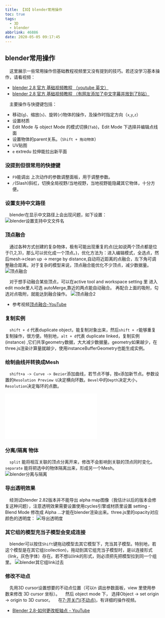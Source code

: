 ```yaml
---
title: 【3D】blender常用操作
toc: true
tags:
  - 3D
  - blender
abbrlink: 46886
date: 2020-05-05 09:17:45
---
```


## blender常用操作
&emsp;这里展示一些常用操作但基础教程视频里又没有提到的技巧。若还没学习基本操作，请看视频：
- [blender 2.8 官方 基础视频教程 （youtube 英文）](https://www.youtube.com/watch?v=MF1qEhBSfq4&list=PLa1F2ddGya_-UvuAqHAksYnB0qL9yWDO6&index=2&t=0s)
- [blender 2.8 官方 基础视频教程 （有网友添加了中文字幕并放到了B站）](https://www.bilibili.com/video/BV1nt411J7SE?p=1)

&emsp;主要操作与快捷键包括：
- 移动(`g`)、缩放(`s`)、旋转(`r`)物体的操作，及操作时指定方向（`x`,`y`,`z`）
- 设置材质
- Edit Mode 与 object Mode 的模式切换(`Tab`)，Edit Mode 下选择并编辑点线面
- 设置物体的parent关系。（`Shift + 拖动物体`）
- UV贴图
- `e` extredu 拉伸能拉出新平面

### 没提到但很常用的快捷键
- `F9`能调出 上次动作的参数调整面板，用于调整参数。
- `/`(Slash)斜杠，切换全局视野/当地视野，当地视野能隐藏其它物体，十分方便。


### 设置支持中文路径
&emsp;blender在显示中文路径上会出现问题，如下设置：
![blender设置支持中文文件名](/blog/blog_images/3d/blender设置支持中文文件名.webp)

### 顶点融合
&emsp;通过各种方式创建的复杂物体，极有可能出现重复的点(比如说两个顶点都是位于(1,2,3)，那么可以优化成一个顶点。)，优化方法为：进入编辑模式，全选点，然后mesh->clean up -> merge by distance,自动将近距离的点融合，左下角可调整融合距离。对于复杂的模型来说，顶点融合能优化不少顶点，减少数据量。
![顶点融合](/blog/blog_images/3d/顶点融合.webp)

&emsp;对于想手动融合某些顶点，可以在active tool and workspace setting 里 进入edit mode里人可选 autoMerge,靠近的两点能自动融合。  再配合上面的吸附，勾选对点吸附，就能达到融合操作。
![顶点融合2](/blog/blog_images/3d/顶点融合2.webp)

- 参考视频[顶点融合-YouTube](https://www.youtube.com/watch?v=S4lAxqfG96o)

### 复制实例
&emsp;`shift + d` 代表duplicate object，能复制对象出来，然后`shift + r`能够重复 复制操作，很方便。特别地，`alt + d`代表 duplicate linked，复制实例(instance) ,它们共享geometry数据，大大减少数据量。geometry如果越少，在three.js渲染计算量就越少，使用instanceBufferGeometry也能生成实例。

### 绘制曲线并转换成Mesh
&emsp;`shift+a -> Curve -> Bezier`添加曲线，若节点不够，按`e`添加新节点。参数设置的`Resolution Preview U`决定横向环数。`Bevel`中的`Depth`决定大小，`Resolution`决定每环的点数。


<iframe src="//player.bilibili.com/player.html?bvid=BV1iA411L7UZ&page=1" scrolling="no" border="0" frameborder="no" framespacing="0" allowfullscreen="true" class="bilibili-video"> </iframe>

### 分离/隔离 物体
&emsp;`split` 能将相互关联的顶点分离开来，修改不会影响到关联的顶点同时变化。`separate` 能将把选中的物体隔离出来，形成另一个Mesh。
![blender分离与隔离](/blog/blog_images/3d/blender分离与隔离.webp)

### 导出透明效果
&emsp;经测试blender 2.82版本并不能导出 alpha map图像（我估计以后的版本会修复这种问题），注意透明效果需要设置使用cycles引擎或材质里设置 setting - Blend Mode 修改成 Alpha ...才能在blender渲染出来。three.js里的opacity对应颜色的透明度：
![导出透明度](/blog/blog_images/3d/导出透明度.webp)

### 其它组的模型充当子模型会变成连接
&emsp;blender可以按住`Shift`键拖动模型去其它模型下，充当其子模型。特别地，若这个模型是在其它组(collection)，拖动到其它组充当子模型时，是以连接形式（link，灰色字体）存在。若不想以link的形式，则必须把先把模型拉到同一个组里。
![blender其它组link过去](/blog/blog_images/3d/blender其它组link过去.webp)

### 修改不动点
&emsp;先用3D cursor设置想要的不动点位置（可以n 调出参数面板，view 里使用参数来修改 3D cursor 坐标）。
&emsp;然后 object mode 下， 选择Object -> set origin -> origin to 3D cursor。
&emsp;在[7-开关门(不动点)](/posts/48386)，有详细的操作视频。

- [Blender 2.8-如何更改枢轴点 - YouTube](https://www.youtube.com/watch?v=RGrXpBB_ekk)
